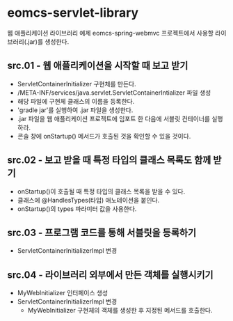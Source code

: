 # eomcs-servlet-library
웹 애플리케이션 라이브러리 예제 
eomcs-spring-webmvc 프로젝트에서 사용할 라이브러리(.jar)를 생성한다.

## src.01 - 웹 애플리케이션을 시작할 때 보고 받기

- ServletContainerInitializer 구현체를 만든다.
- /META-INF/services/java.servlet.ServletContainerIntializer 파일 생성
- 해당 파일에 구현체 클래스의 이름을 등록한다.
- 'gradle jar'를 실행하여 .jar 파일을 생성한다.
- .jar 파일을 웹 애플리케이션 프로젝트에 임포트 한 다음에 서블릿 컨테이너를 실행하라.
- 콘솔 창에 onStartup() 메서드가 호출된 것을 확인할 수 있을 것이다.
 
## src.02 - 보고 받을 때 특정 타입의 클래스 목록도 함께 받기

- onStartup()이 호출될 때 특정 타입의 클래스 목록을 받을 수 있다.
- 클래스에 @HandlesTypes(타입) 애노테이션을 붙인다.
- onStartup()의 types 파라미터 값을 사용한다.

## src.03 - 프로그램 코드를 통해 서블릿을 등록하기

- ServletContainerInitializerImpl 변경

## src.04 - 라이브러리 외부에서 만든 객체를 실행시키기

- MyWebInitializer 인터페이스 생성
- ServletContainerInitializerImpl 변경
  - MyWebInitializer 구현체의 객체를 생성한 후 지정된 메서드를 호출한다.











